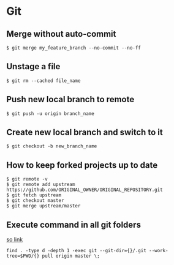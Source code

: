 # Git

## Merge without auto-commit

```
$ git merge my_feature_branch --no-commit --no-ff
```

## Unstage a file

```
$ git rm --cached file_name
```

## Push new local branch to remote

```
$ git push -u origin branch_name
```

## Create new local branch and switch to it

```
$ git checkout -b new_branch_name
```

## How to keep forked projects up to date

```
$ git remote -v
$ git remote add upstream https://github.com/ORIGINAL_OWNER/ORIGINAL_REPOSITORY.git
$ git fetch upstream
$ git checkout master
$ git merge upstream/master
```

## Execute command in all git folders

[so link](http://stackoverflow.com/questions/3497123/run-git-pull-over-all-subdirectories)

```
find . -type d -depth 1 -exec git --git-dir={}/.git --work-tree=$PWD/{} pull origin master \;
```
